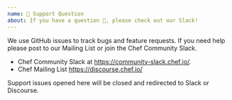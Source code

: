 ```yaml
---
name: 🤗 Support Question
about: If you have a question 💬, please check out our Slack!
---
```


We use GitHub issues to track bugs and feature requests. If you need help please post to our Mailing List or join the Chef Community Slack.

 * Chef Community Slack at https://community-slack.chef.io/.
 * Chef Mailing List https://discourse.chef.io/

 Support issues opened here will be closed and redirected to Slack or Discourse.
